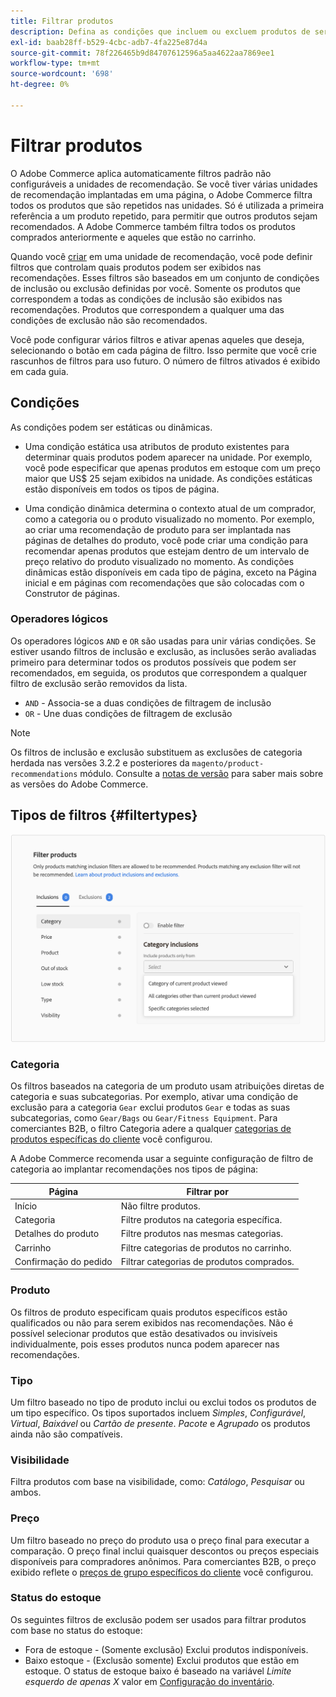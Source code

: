 ```yaml
---
title: Filtrar produtos
description: Defina as condições que incluem ou excluem produtos de serem usados como recomendações.
exl-id: baab28ff-b529-4cbc-adb7-4fa225e87d4a
source-git-commit: 78f226465b9d84707612596a5aa4622aa7869ee1
workflow-type: tm+mt
source-wordcount: '698'
ht-degree: 0%

---
```


# Filtrar produtos

O Adobe Commerce aplica automaticamente filtros padrão não configuráveis a unidades de recomendação. Se você tiver várias unidades de recomendação implantadas em uma página, o Adobe Commerce filtra todos os produtos que são repetidos nas unidades. Só é utilizada a primeira referência a um produto repetido, para permitir que outros produtos sejam recomendados. A Adobe Commerce também filtra todos os produtos comprados anteriormente e aqueles que estão no carrinho.

Quando você [criar](create.md) em uma unidade de recomendação, você pode definir filtros que controlam quais produtos podem ser exibidos nas recomendações. Esses filtros são baseados em um conjunto de condições de inclusão ou exclusão definidas por você. Somente os produtos que correspondem a todas as condições de inclusão são exibidos nas recomendações. Produtos que correspondem a qualquer uma das condições de exclusão não são recomendados.

Você pode configurar vários filtros e ativar apenas aqueles que deseja, selecionando o botão em cada página de filtro. Isso permite que você crie rascunhos de filtros para uso futuro. O número de filtros ativados é exibido em cada guia.

## Condições

As condições podem ser estáticas ou dinâmicas.

- Uma condição estática usa atributos de produto existentes para determinar quais produtos podem aparecer na unidade. Por exemplo, você pode especificar que apenas produtos em estoque com um preço maior que US$ 25 sejam exibidos na unidade. As condições estáticas estão disponíveis em todos os tipos de página.

- Uma condição dinâmica determina o contexto atual de um comprador, como a categoria ou o produto visualizado no momento. Por exemplo, ao criar uma recomendação de produto para ser implantada nas páginas de detalhes do produto, você pode criar uma condição para recomendar apenas produtos que estejam dentro de um intervalo de preço relativo do produto visualizado no momento. As condições dinâmicas estão disponíveis em cada tipo de página, exceto na Página inicial e em páginas com recomendações que são colocadas com o Construtor de páginas.

### Operadores lógicos

Os operadores lógicos `AND` e `OR` são usadas para unir várias condições. Se estiver usando filtros de inclusão e exclusão, as inclusões serão avaliadas primeiro para determinar todos os produtos possíveis que podem ser recomendados, em seguida, os produtos que correspondem a qualquer filtro de exclusão serão removidos da lista.

- `AND` - Associa-se a duas condições de filtragem de inclusão
- `OR` - Une duas condições de filtragem de exclusão

>[!NOTE]
>
> Os filtros de inclusão e exclusão substituem as exclusões de categoria herdada nas versões 3.2.2 e posteriores da `magento/product-recommendations` módulo. Consulte a [notas de versão](release-notes.md) para saber mais sobre as versões do Adobe Commerce.

## Tipos de filtros {#filtertypes}

![Filtros](assets/rec-conditions.png)

### Categoria

Os filtros baseados na categoria de um produto usam atribuições diretas de categoria e suas subcategorias. Por exemplo, ativar uma condição de exclusão para a categoria `Gear` exclui produtos `Gear` e todas as suas subcategorias, como `Gear/Bags` ou `Gear/Fitness Equipment`. Para comerciantes B2B, o filtro Categoria adere a qualquer [categorias de produtos específicas do cliente](https://experienceleague.adobe.com/docs/commerce-admin/catalog/categories/category-permissions.html) você configurou.

A Adobe Commerce recomenda usar a seguinte configuração de filtro de categoria ao implantar recomendações nos tipos de página:

| Página | Filtrar por |
|---|---|
| Início | Não filtre produtos. |
| Categoria | Filtre produtos na categoria específica. |
| Detalhes do produto | Filtre produtos nas mesmas categorias. |
| Carrinho | Filtre categorias de produtos no carrinho. |
| Confirmação do pedido | Filtrar categorias de produtos comprados. |

### Produto

Os filtros de produto especificam quais produtos específicos estão qualificados ou não para serem exibidos nas recomendações. Não é possível selecionar produtos que estão desativados ou invisíveis individualmente, pois esses produtos nunca podem aparecer nas recomendações.

### Tipo

Um filtro baseado no tipo de produto inclui ou exclui todos os produtos de um tipo específico. Os tipos suportados incluem _Simples_, _Configurável_, _Virtual_, _Baixável_ ou _Cartão de presente_. _Pacote_ e _Agrupado_ os produtos ainda não são compatíveis.

### Visibilidade

Filtra produtos com base na visibilidade, como: _Catálogo_, _Pesquisar_ ou ambos.

### Preço

Um filtro baseado no preço do produto usa o preço final para executar a comparação. O preço final inclui quaisquer descontos ou preços especiais disponíveis para compradores anônimos. Para comerciantes B2B, o preço exibido reflete o [preços de grupo específicos do cliente](https://experienceleague.adobe.com/docs/commerce-admin/catalog/products/pricing/pricing-advanced.html) você configurou.

### Status do estoque

Os seguintes filtros de exclusão podem ser usados para filtrar produtos com base no status do estoque:

- Fora de estoque - (Somente exclusão) Exclui produtos indisponíveis.
- Baixo estoque - (Exclusão somente) Exclui produtos que estão em estoque. O status de estoque baixo é baseado na variável _Limite esquerdo de apenas X_ valor em [Configuração do inventário](https://experienceleague.adobe.com/docs/commerce-admin/config/catalog/inventory.html).
